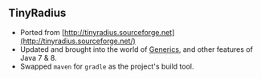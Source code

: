 ## TinyRadius

- Ported from [http://tinyradius.sourceforge.net](http://tinyradius.sourceforge.net/)
- Updated and brought into the world of [Generics](https://en.wikipedia.org/wiki/Generics_in_Java), and other features of Java 7 & 8.
- Swapped `maven` for `gradle` as the project's build tool.
